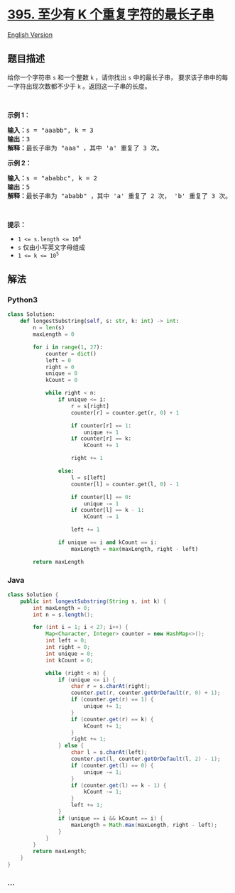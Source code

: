 # [395. 至少有 K 个重复字符的最长子串](https://leetcode.cn/problems/longest-substring-with-at-least-k-repeating-characters)

[English Version](/solution/0300-0399/0395.Longest%20Substring%20with%20At%20Least%20K%20Repeating%20Characters/README_EN.md)

## 题目描述

<!-- 这里写题目描述 -->

<p>给你一个字符串 <code>s</code> 和一个整数 <code>k</code> ，请你找出 <code>s</code> 中的最长子串， 要求该子串中的每一字符出现次数都不少于 <code>k</code> 。返回这一子串的长度。</p>

<p> </p>

<p><strong>示例 1：</strong></p>

<pre>
<strong>输入：</strong>s = "aaabb", k = 3
<strong>输出：</strong>3
<strong>解释：</strong>最长子串为 "aaa" ，其中 'a' 重复了 3 次。
</pre>

<p><strong>示例 2：</strong></p>

<pre>
<strong>输入：</strong>s = "ababbc", k = 2
<strong>输出：</strong>5
<strong>解释：</strong>最长子串为 "ababb" ，其中 'a' 重复了 2 次， 'b' 重复了 3 次。</pre>

<p> </p>

<p><strong>提示：</strong></p>

<ul>
	<li><code>1 <= s.length <= 10<sup>4</sup></code></li>
	<li><code>s</code> 仅由小写英文字母组成</li>
	<li><code>1 <= k <= 10<sup>5</sup></code></li>
</ul>

## 解法

<!-- 这里可写通用的实现逻辑 -->

<!-- tabs:start -->

### **Python3**

<!-- 这里可写当前语言的特殊实现逻辑 -->

```python
class Solution:
    def longestSubstring(self, s: str, k: int) -> int:
        n = len(s)
        maxLength = 0

        for i in range(1, 27):
            counter = dict()
            left = 0
            right = 0
            unique = 0
            kCount = 0

            while right < n:
                if unique <= i:
                    r = s[right]
                    counter[r] = counter.get(r, 0) + 1

                    if counter[r] == 1:
                        unique += 1
                    if counter[r] == k:
                        kCount += 1

                    right += 1

                else:
                    l = s[left]
                    counter[l] = counter.get(l, 0) - 1

                    if counter[l] == 0:
                        unique -= 1
                    if counter[l] == k - 1:
                        kCount -= 1

                    left += 1

                if unique == i and kCount == i:
                    maxLength = max(maxLength, right - left)

        return maxLength
```

### **Java**

<!-- 这里可写当前语言的特殊实现逻辑 -->

```java
class Solution {
    public int longestSubstring(String s, int k) {
        int maxLength = 0;
        int n = s.length();

        for (int i = 1; i < 27; i++) {
            Map<Character, Integer> counter = new HashMap<>();
            int left = 0;
            int right = 0;
            int unique = 0;
            int kCount = 0;

            while (right < n) {
                if (unique <= i) {
                    char r = s.charAt(right);
                    counter.put(r, counter.getOrDefault(r, 0) + 1);
                    if (counter.get(r) == 1) {
                        unique += 1;
                    }
                    if (counter.get(r) == k) {
                        kCount += 1;
                    }
                    right += 1;
                } else {
                    char l = s.charAt(left);
                    counter.put(l, counter.getOrDefault(l, 2) - 1);
                    if (counter.get(l) == 0) {
                        unique -= 1;
                    }
                    if (counter.get(l) == k - 1) {
                        kCount -= 1;
                    }
                    left += 1;
                }
                if (unique == i && kCount == i) {
                    maxLength = Math.max(maxLength, right - left);
                }
            }
        }
        return maxLength;
    }
}
```

### **...**

```

```

<!-- tabs:end -->
